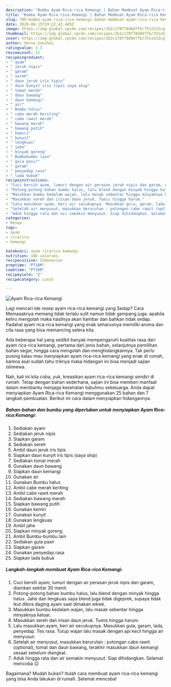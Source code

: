 ```yaml
---
description: "Bumbu Ayam Rica-rica Kemangi | Bahan Membuat Ayam Rica-rica Kemangi Yang Lezat Sekali"
title: "Bumbu Ayam Rica-rica Kemangi | Bahan Membuat Ayam Rica-rica Kemangi Yang Lezat Sekali"
slug: 789-bumbu-ayam-rica-rica-kemangi-bahan-membuat-ayam-rica-rica-kemangi-yang-lezat-sekali
date: 2020-06-15T19:22:43.445Z
image: https://img-global.cpcdn.com/recipes/2b2c178f78d8d7fb/751x532cq70/ayam-rica-rica-kemangi-foto-resep-utama.jpg
thumbnail: https://img-global.cpcdn.com/recipes/2b2c178f78d8d7fb/751x532cq70/ayam-rica-rica-kemangi-foto-resep-utama.jpg
cover: https://img-global.cpcdn.com/recipes/2b2c178f78d8d7fb/751x532cq70/ayam-rica-rica-kemangi-foto-resep-utama.jpg
author: Verna Sanchez
ratingvalue: 3.3
reviewcount: 12
recipeingredient:
- " ayam"
- " jeruk nipis"
- " garam"
- " sereh"
- " daun jeruk iris tipis"
- " daun kunyit iris tipis saya skip"
- " tomat merah"
- " daun bawang"
- " daun kemangi"
- " air"
- " Bumbu halus"
- " cabe merah keriting"
- " cabe rawit merah"
- " bawang merah"
- " bawang putih"
- " kemiri"
- " kunyit"
- " lengkuas"
- " jahe"
- " minyak goreng"
- " Bumbubumbu lain"
- " gula pasir"
- " garam"
- " penyedap rasa"
- " lada bubuk"
recipeinstructions:
- "Cuci bersih ayam, lumuri dengan air perasan jeruk nipis dan garam, diamkan sekitar 30 menit."
- "Potong-potong bahan bumbu halus, lalu blend dengan minyak hingga halus. Jahe dan lengkuas saya blend juga tidak digeprek, supaya tidak ikut dikira daging ayam saat dimakan wkwk."
- "Masukkan bumbu kedalam wajan, lalu masak sebentar hingga minyaknya keluar."
- "Masukkan sereh dan irisan daun jeruk. Tumis hingga harum."
- "Lalu masukkan ayam, beri air secukupnya. Masukkan gula, garam, lada, penyedap. Tes rasa. Tutup wajan lalu masak dengan api kecil hingga air menyusut."
- "Setelah air menyusut, masukkan berurutan : potongan cabe rawit (optional), tomat dan daun bawang, terakhir masukkan daun kemangi sesaat sebelum diangkat."
- "Aduk hingga rata dan air semakin menyusut. Siap dihidangkan. Selamat mencoba 😉"
categories:
- Resep
tags:
- ayam
- ricarica
- kemangi

katakunci: ayam ricarica kemangi 
nutrition: 104 calories
recipecuisine: Indonesian
preptime: "PT18M"
cooktime: "PT36M"
recipeyield: "2"
recipecategory: Lunch

---
```



![Ayam Rica-rica Kemangi](https://img-global.cpcdn.com/recipes/2b2c178f78d8d7fb/751x532cq70/ayam-rica-rica-kemangi-foto-resep-utama.jpg)

Lagi mencari ide resep ayam rica-rica kemangi yang Sedap? Cara Memasaknya memang tidak terlalu sulit namun tidak gampang juga. apabila keliru mengolah maka hasilnya akan hambar dan bahkan tidak sedap. Padahal ayam rica-rica kemangi yang enak seharusnya memiliki aroma dan cita rasa yang bisa memancing selera kita.

Ada beberapa hal yang sedikit banyak mempengaruhi kualitas rasa dari ayam rica-rica kemangi, pertama dari jenis bahan, selanjutnya pemilihan bahan segar, hingga cara mengolah dan menghidangkannya. Tak perlu pusing kalau mau menyiapkan ayam rica-rica kemangi yang enak di rumah, karena asal sudah tahu triknya maka hidangan ini bisa menjadi sajian istimewa.




Nah, kali ini kita coba, yuk, kreasikan ayam rica-rica kemangi sendiri di rumah. Tetap dengan bahan sederhana, sajian ini bisa memberi manfaat dalam membantu menjaga kesehatan tubuhmu sekeluarga. Anda dapat menyiapkan Ayam Rica-rica Kemangi menggunakan 25 bahan dan 7 langkah pembuatan. Berikut ini cara dalam menyiapkan hidangannya.

<!--inarticleads1-->

##### Bahan-bahan dan bumbu yang diperlukan untuk menyiapkan Ayam Rica-rica Kemangi:

1. Sediakan  ayam
1. Sediakan  jeruk nipis
1. Siapkan  garam
1. Sediakan  sereh
1. Ambil  daun jeruk iris tipis
1. Siapkan  daun kunyit iris tipis (saya skip)
1. Sediakan  tomat merah
1. Gunakan  daun bawang
1. Siapkan  daun kemangi
1. Gunakan  air
1. Gunakan  Bumbu halus
1. Ambil  cabe merah keriting
1. Ambil  cabe rawit merah
1. Sediakan  bawang merah
1. Siapkan  bawang putih
1. Gunakan  kemiri
1. Gunakan  kunyit
1. Gunakan  lengkuas
1. Ambil  jahe
1. Siapkan  minyak goreng
1. Ambil  Bumbu-bumbu lain
1. Sediakan  gula pasir
1. Siapkan  garam
1. Gunakan  penyedap rasa
1. Siapkan  lada bubuk




<!--inarticleads2-->

##### Langkah-langkah membuat Ayam Rica-rica Kemangi:

1. Cuci bersih ayam, lumuri dengan air perasan jeruk nipis dan garam, diamkan sekitar 30 menit.
1. Potong-potong bahan bumbu halus, lalu blend dengan minyak hingga halus. Jahe dan lengkuas saya blend juga tidak digeprek, supaya tidak ikut dikira daging ayam saat dimakan wkwk.
1. Masukkan bumbu kedalam wajan, lalu masak sebentar hingga minyaknya keluar.
1. Masukkan sereh dan irisan daun jeruk. Tumis hingga harum.
1. Lalu masukkan ayam, beri air secukupnya. Masukkan gula, garam, lada, penyedap. Tes rasa. Tutup wajan lalu masak dengan api kecil hingga air menyusut.
1. Setelah air menyusut, masukkan berurutan : potongan cabe rawit (optional), tomat dan daun bawang, terakhir masukkan daun kemangi sesaat sebelum diangkat.
1. Aduk hingga rata dan air semakin menyusut. Siap dihidangkan. Selamat mencoba 😉




Bagaimana? Mudah bukan? Itulah cara membuat ayam rica-rica kemangi yang bisa Anda lakukan di rumah. Selamat mencoba!
